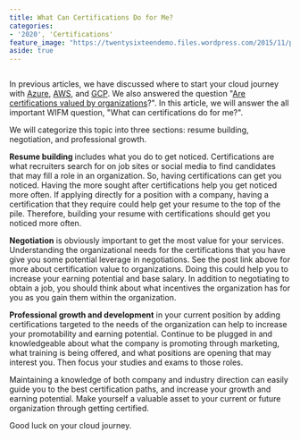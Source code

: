 ```yaml
---
title: What Can Certifications Do for Me?
categories:
- '2020', 'Certifications'
feature_image: "https://twentysixteendemo.files.wordpress.com/2015/11/post.png"
aside: true
---
```



<figure class="wp-block-image size-large"><img src="https://captainhyperscaler.files.wordpress.com/2019/10/clouds2.png?w=405" alt="" class="wp-image-120"/></figure>


In previous articles, we have discussed where to start your cloud journey with <a rel="noreferrer noopener" aria-label="Azure (opens in a new tab)" href="https://captainhyperscaler.github.io/2020/01/28/where-do-i-start-with-the-cloud-part-1-microsoft-azure/" target="_blank">Azure</a>, <a rel="noreferrer noopener" aria-label="AWS (opens in a new tab)" href="https://captainhyperscaler.github.io/2020/01/29/where-do-i-start-with-the-cloud-part-2-amazon-web-services/" target="_blank">AWS</a>, and <a rel="noreferrer noopener" aria-label="GCP (opens in a new tab)" href="https://captainhyperscaler.github.io/2020/01/30/where-do-i-start-with-the-cloud-part-3-google-cloud-platform/" target="_blank">GCP</a>. We also answered the question "<a rel="noreferrer noopener" aria-label="Are certifications valued by organizations (opens in a new tab)" href="https://captainhyperscaler.github.io/?p=100" target="_blank">Are certifications valued by organizations</a>?". In this article, we will answer the all important WIFM question, "What can certifications do for me?". 

We will categorize this topic into three sections: resume building, negotiation, and professional growth. 

<strong>Resume building </strong>includes what you do to get noticed. Certifications are what recruiters search for on job sites or social media to find candidates that may fill a role in an organization. So, having certifications can get you noticed. Having the more sought after certifications help you get noticed more often. If applying directly for a position with a company, having a certification that they require could help get your resume to the top of the pile. Therefore, building your resume with certifications should get you noticed more often.

<strong>Negotiation</strong> is obviously important to get the most value for your services. Understanding the organizational needs for the certifications that you have give you some potential leverage in negotiations. See the post link above for more about certification value to organizations. Doing this could help you to increase your earning potential and base salary. In addition to negotiating to obtain a job, you should think about what incentives the organization has for you as you gain them within the organization. 

<strong>Professional growth and development</strong> in your current position by adding certifications targeted to the needs of the organization can help to increase your promotability and earning potential. Continue to be plugged in and knowledgeable about what the company is promoting through marketing, what training is being offered, and what positions are opening that may interest you. Then focus your studies and exams to those roles. 

Maintaining a knowledge of both company and industry direction can easily guide you to the best certification paths, and increase your growth and earning potential. Make yourself a valuable asset to your current or future organization through getting certified. 

Good luck on your cloud journey. 
